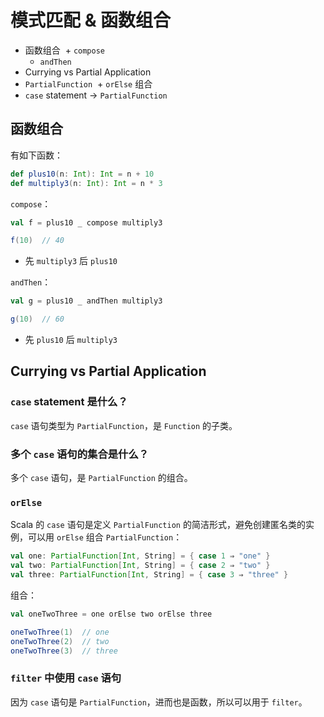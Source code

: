 # 模式匹配 & 函数组合

* 函数组合
  + `compose`
  + `andThen`
* Currying vs Partial Application
* `PartialFunction`
  + `orElse` 组合
* `case` statement -> `PartialFunction`

## 函数组合

有如下函数：

```Scala
def plus10(n: Int): Int = n + 10
def multiply3(n: Int): Int = n * 3
```

`compose`：

```Scala
val f = plus10 _ compose multiply3

f(10)  // 40
```

* 先 `multiply3` 后 `plus10`

`andThen`：

```Scala
val g = plus10 _ andThen multiply3

g(10)  // 60
```

* 先 `plus10` 后 `multiply3`

## Currying vs Partial Application

### `case` statement 是什么？

`case` 语句类型为 `PartialFunction`，是 `Function` 的子类。

### 多个 `case` 语句的集合是什么？

多个 `case` 语句，是 `PartialFunction` 的组合。

### `orElse`

Scala 的 `case` 语句是定义 `PartialFunction` 的简洁形式，避免创建匿名类的实例，可以用 `orElse` 组合 `PartialFunction`：

```Scala
val one: PartialFunction[Int, String] = { case 1 ⇒ "one" }
val two: PartialFunction[Int, String] = { case 2 ⇒ "two" }
val three: PartialFunction[Int, String] = { case 3 ⇒ "three" }
```

组合：

```Scala
val oneTwoThree = one orElse two orElse three

oneTwoThree(1)  // one
oneTwoThree(2)  // two
oneTwoThree(3)  // three
```

### `filter` 中使用 `case` 语句

因为 `case` 语句是 `PartialFunction`，进而也是函数，所以可以用于 `filter`。








